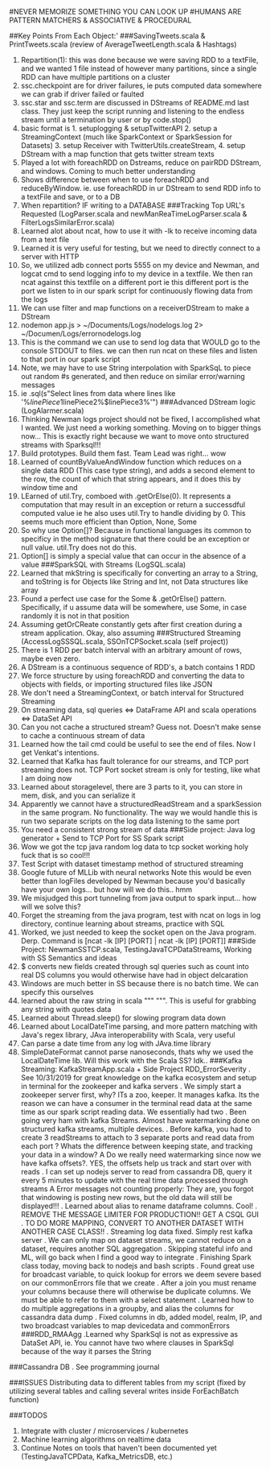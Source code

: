 #NEVER MEMORIZE SOMETHING YOU CAN LOOK UP
#HUMANS ARE PATTERN MATCHERS & ASSOCIATIVE & PROCEDURAL

##Key Points From Each Object:'
###SavingTweets.scala  & PrintTweets.scala (review of AverageTweetLength.scala & Hashtags)
1. Repartition(1): this was done because we were saving RDD to a textFile, and we wanted 1 file instead of however many partitions, since a single RDD can have multiple partitions on a cluster
2. ssc.checkpoint are for driver failures, ie puts computed data somewhere we can grab if driver failed or faulted
3. ssc.star and ssc.term are discussed in DStreams of README.md last class. They just keep the script running and listening to the endless stream until a termination by user or by code.stop()
4. basic format is 1. setuplogging & setupTwitterAPI 2. setup a StreamingContext (much like SparkContext or SparkSession for Datasets) 3. setup Receiver with TwitterUtils.createStream, 4. setup DStream with a map function that gets twitter stream texts
5. Played a lot with foreachRDD on Dstreams, reduce on pairRDD DStream, and windows. Coming to much better understanding
6. Shows difference between when to use foreachRDD and reduceByWindow. ie. use foreachRDD in ur DStream to send RDD info to a textFile and save, or to a DB
7. When repartition? IF writing to a DATABASE
###Tracking Top URL's Requested (LogParser.scala and newManReaTimeLogParser.scala & FilterLogsSimilarError.scala)
1. Learned alot about ncat, how to use it with -lk to receive incoming data from a text file
2. Learned it is very useful for testing, but we need to directly connect to a server with HTTP
3. So, we utilized adb connect ports 5555 on my device and Newman, and logcat cmd to send logging info to my device in a textfile. We then ran ncat against this textfile on a different port
ie this different port is the port we listen to in our spark script for continuously flowing data from the logs
4. We can use filter and map functions on a receiverDStream to make a DStream
5. nodemon app.js > ~/Documents/Logs/nodelogs.log 2> ~/Documen/Logs/errornodelogs.log
6. This is the command we can use to send log data that WOULD go to the console STDOUT to files. we can then run ncat on these files and listen to that port in our spark script
7. Note, we may have to use String interpolation with SparkSqL to piece out random #s generated, and then reduce on similar error/warning messages
8. ie       .sql(s"Select lines from data where lines like '%$linePiece1%$linePiece2%$linePiece3%'")
###Advanced DStream logic (LogAlarmer.scala)
1. Thinking Newman logs project should not be fixed, I accomplished what I wanted. We just need a working something. Moving on to bigger things now...
This is exactly right because we want to move onto structured streams with Sparksql!!!
2. Build prototypes. Build them fast. Team Lead was right... wow
3. Learned of countByValueAndWindow function which reduces on a single data RDD (This case type string), and adds a second element to the row, the count of which that string appears, and it does this by window time and 
4. LEarned of util.Try, comboed with .getOrElse(0). It represents a computation that may result in an exception or return a successdful computed value
ie he also uses util.Try to handle dividing by 0. This seems much more efficient than Option, None, Some
5. So why use Option[]? Because in functional languages its common to specificy in the method signature that there could be an exception or null value. util.Try does not do this.
6. Option[] is simply a special value that can occur in the absence of a value
###SparkSQL with Streams (LogSQL.scala)
1. Learned that mkString is specifically for converting an array to a String, and toString is for Objects like String and Int, not Data structures like array
2. Found a perfect use case for the Some & .getOrElse() pattern. Specifically, if u assume data will be somewhere, use Some, in case randomly it is not in that position
3. Assuming getOrCReate constantly gets after first creation during a stream application. Okay, also assuming 
###Structured Streaming (AccessLogSSSQL.scala, SSOnTCPSocket.scala (self project))
1. There is 1 RDD per batch interval with an arbitrary amount of rows, maybe even zero.
2. A DStream is a continuous sequence of RDD's, a batch contains 1 RDD
3. We force structure by using foreachRDD and converting the data to objects with fields, or importing structured files like JSON
4. We don't need a StreamingContext, or batch interval for Structured Streaming
7. On streaming data, sql queries <=> DataFrame API and scala operations <=> DataSet API
9. Can you not cache a structured stream? Guess not. Doesn't make sense to cache a continuous stream of data
10. Learned how the tail cmd could be useful to see the end of files. Now I get Venkat's intentions.
11. Learned that Kafka has fault tolerance for our streams, and TCP port streaming does not. TCP Port socket stream is only for testing, like what I am doing now
12. Learned about storagelevel, there are 3 parts to it, you can store in mem, disk, and you can serialize it
13. Apparently we cannot have a structuredReadStream and a sparkSession in the same program. No functionality. The way we would handle this is run two separate scripts on the log data listening to the same port
14. You need a consistent strong stream of data
###Side project: Java log generator + Send to TCP Port for SS Spark script
1. Wow we got the tcp java random log data to tcp socket working holy fuck that is so cool!!!
2. Test Script with dataset timestamp method of structured streaming
3. Google future of MLLib with neural networks
Note this would be even better than logFiles developed by Newman because you'd basically have your own logs... but how will we do this.. hmm
4. We misjudged this port tunneling from java output to spark input... how will we solve this?
5. Forget the streaming from the java program, test with ncat on logs in log directory, continue learning about streams, practice with SQL
6. Worked, we just needed to keep the socket open on the Java program. Derp. Command is [ncat -lk [IP] [PORT] | ncat -lk [IP] [PORT]]
###Side Project: NewmanSSTCP.scala, TestingJavaTCPDataStreams, Working with SS Semantics and ideas
1. $ converts new fields created through sql queries such as count into real DS columns
you would otherwise have had in object delcaration
2. Windows are much better in SS because there is no batch time. We can specify this ourselves
3. learned about the raw string in scala """ """. This is useful for grabbing any string with quotes data
3. Learned about Thread.sleep() for slowing program data down
4. Learned about LocalDateTime parsing, and more pattern matching with Java's regex library, JAva interoperability with Scala, very useful
5. Can parse a date time from any log with JAva.time library
6. SimpleDateFormat cannot parse nanoseconds, thats why we used the LocalDateTime lib. Will this work with the Scala SS? Idk..
###Kafka Streaming: KafkaStreamApp.scala + Side Project RDD_ErrorSeverity
. See 10/31/2019 for great knowledge on the kafka ecosystem and setup in terminal for the zookeeper and kafka servers
. We simply start a zookeeper server first, why? ITs a zoo, keeper. It manages kafka. Its the reason we can have a consumer in the terminal read data at the same time as our spark script reading data. We essentially had two 
. Been going very ham with kafka Streams. Almost have watermarking done on structured kafka streams, multiple devices.
. Before kafka, you had to create 3 readStreams to attach to 3 separate ports and read data from each port
? Whats the difference between keeping state, and tracking your data in a window?
A Do we really need watermarking since now we have kafka offsets?. YES, the offsets help us track and start over with reads
. I can set up nodejs server to read from cassandra DB, query it every 5 minutes to update with the real time data processed through streams
A Error messages not counting properly: They are, you forgot that windowing is posting new rows, but the old data will still be displayed!!!
. Learned about alias to rename dataframe columns. Cool!
. REMOVE THE MESSAGE LIMITER FOR PRODUCTION!! GET A CSQL GUI
. TO DO MORE MAPPING, CONVERT TO ANOTHER DATASET WITH ANOTHER CASE CLASS!!
. Streaming log data fixed. Simply rest kafka server
. We can only map on dataset streams, we cannot reduce on a dataset, requires another SQL aggregation
. Skipping stateful info and ML, will go back when I find a good way to integrate
. Finishing Spark class today, moving back to nodejs and bash scripts
. Found great use for broadcast variable, to quick lookup for errors we deem severe based on our commonErrors file that we create
. After a join you must rename your columns because there will otherwise be duplicate columns. We must be able to refer to them with a select statement
. Learned how to do multiple aggregations in a groupby, and alias the columns for cassandra data dump
. Fixed columns in db, added model, realm, IP, and two broadcast variables to map devicedata and commonErrors
###RDD_RMAAgg
.Learned why SparkSql is not as expressive as DataSet API, ie. You cannot have two where clauses in SparkSql because of the way it parses the String




###Cassandra DB
. See programming journal

###ISSUES
Distributing data to different tables from my script (fixed by utilizing several tables and calling several writes inside ForEachBatch function)

###TODOS
1. Integrate with cluster / microservices / kubernetes
2. Machine learning algorithms on realtime data
3. Continue Notes on tools that haven't been documented yet (TestingJavaTCPData, Kafka_MetricsDB, etc.)
